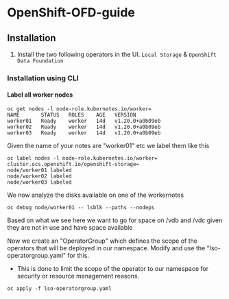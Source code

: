 # OpenShift-OFD-guide

## Installation
1. Install the two following operators in the UI.
``` Local Storage ```
&
``` OpenShift Data Foundation ```

### Installation using CLI
#### Label all worker nodes
```
oc get nodes -l node-role.kubernetes.io/worker=
NAME       STATUS   ROLES    AGE   VERSION
worker01   Ready    worker   14d   v1.20.0+a0b09eb
worker02   Ready    worker   14d   v1.20.0+a0b09eb
worker03   Ready    worker   14d   v1.20.0+a0b09eb
```
Given the name of your notes are "worker01" etc we label them like this
```
oc label nodes -l node-role.kubernetes.io/worker= cluster.ocs.openshift.io/openshift-storage=
node/worker01 labeled
node/worker02 labeled
node/worker03 labeled
```
We now analyze the disks available on one of the workernotes
```
oc debug node/worker01 -- lsblk --paths --nodeps
```
Based on what we see here we want to go for space on /vdb and /vdc given they are not in use and have space available 

Now we create an "OperatorGroup" which defines the scope of the operators that will be deployed in our namespace. Modify and use the "lso-operatorgroup.yaml" for this.
- This is done to limit the scope of the operator to our namespace for security or resource management reasons.
```
oc apply -f lso-operatorgroup.yaml
```

